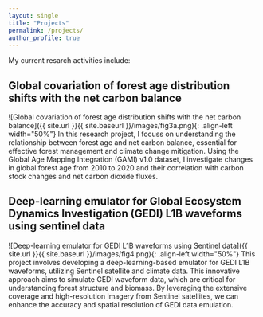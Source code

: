 ```yaml
---
layout: single
title: "Projects"
permalink: /projects/
author_profile: true
---
```


My current resarch activities include:

## Global covariation of forest age distribution shifts with the net carbon balance
![Global covariation of forest age distribution shifts with the net carbon balance]({{ site.url }}{{ site.baseurl }}/images/fig3a.png){: .align-left width="50%"}
In this research project, I focuss on understanding the relationship between forest age and net carbon balance, essential for effective forest management and climate change mitigation. Using the Global Age Mapping Integration (GAMI) v1.0 dataset, I investigate changes in global forest age from 2010 to 2020 and their correlation with carbon stock changes and net carbon dioxide fluxes.

## Deep-learning emulator for Global Ecosystem Dynamics Investigation (GEDI) L1B waveforms using sentinel data
![Deep-learning emulator for GEDI L1B waveforms using Sentinel data]({{ site.url }}{{ site.baseurl }}/images/fig4.png){: .align-left width="50%"}
This project involves developing a deep-learning-based emulator for GEDI  L1B waveforms, utilizing Sentinel satellite and climate data. This innovative approach aims to simulate GEDI waveform data, which are critical for understanding forest structure and biomass. By leveraging the extensive coverage and high-resolution imagery from Sentinel satellites, we can enhance the accuracy and spatial resolution of GEDI data emulation.




